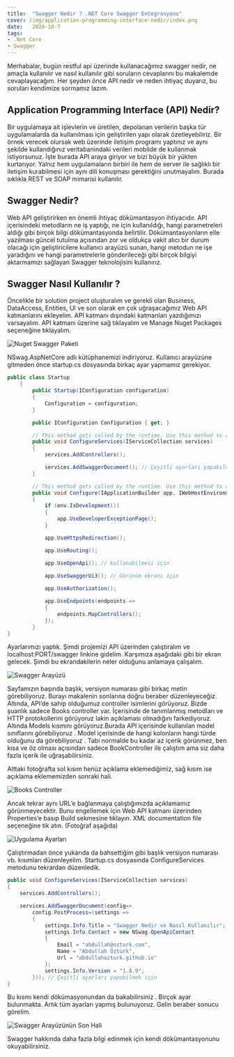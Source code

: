 ```yaml
---
title:  "Swagger Nedir ? .NET Core Swagger Entegrasyonu"
cover: /img/application-programming-interface-nedir/index.png
date:   2020-10-7
tags:
- .Net Core
- Swagger
---
```

Merhabalar, bugün restful api üzerinde kullanacağımız swagger nedir, ne amaçla kullanılır ve nasıl kullanılır gibi soruların cevaplarını bu makalemde cevaplayacağım. Her şeyden önce API nedir ve neden ihtiyaç duyarız, bu soruları kendimize sormamız lazım.

## Application Programming Interface (API) Nedir?

Bir uygulamaya ait işlevlerin ve üretilen, depolanan verilerin başka tür uygulamalarda da kullanılması için geliştirilen yapı olarak özetleyebiliriz. Bir örnek verecek olursak web üzerinde iletişim programı yaptınız ve aynı şekilde kullandığınız veritabanindaki verileri mobilde de kullanmak istiyorsunuz. İşte burada API araya giriyor ve bizi büyük bir yükten kurtarıyor. Yalnız hem uygulamaların birbiri ile hem de server ile sağlıklı bir iletişim kurabilmesi için aynı dili konuşması gerektiğini unutmayalım. Burada sıklıkla REST ve SOAP mimarisi kullanılır.

<!-- more -->

## Swagger Nedir?

Web API geliştirirken en önemli ihtiyaç dökümantasyon ihtiyacıdır. API içerisindeki metodların ne iş yaptığı, ne için kullanıldığı, hangi parametreleri aldığı gibi birçok bilgi dökümantasyonda belirtilir. Dökümantasyonların elle yazılması güncel tutulma açısından zor ve oldukça vakit alıcı bir durum olacağı için geliştiricilere kullanıcı arayüzü sunan, hangi metodun ne işe yaradığını ve hangi parametrelerle gönderileceği gibi birçok bilgiyi aktarmamızı sağlayan Swagger teknolojisini kullanırız.

## Swagger Nasıl Kullanılır ?

Öncelikle bir solution project oluşturalım ve gerekli olan Business, DataAccess, Entities, UI ve son olarak en çok uğraşacağımız Web API katmanlarını ekleyelim. API katmanı dışındaki katmanları yazdığımızı varsayalım. API katmanı üzerine sağ tıklayalım ve Manage Nuget Packages seçeneğine tıklayalım.

![Nuget Swagger Paketi](/img/application-programming-interface-nedir/nuget-nswag.png)

NSwag.AspNetCore adlı kütüphanemizi indiriyoruz. Kullanıcı arayüzüne gitmeden önce startup.cs dosyasında birkaç ayar yapmamız gerekiyor.

```csharp
public class Startup
    {
        public Startup(IConfiguration configuration)
        {
            Configuration = configuration;
        }

        public IConfiguration Configuration { get; }

        // This method gets called by the runtime. Use this method to add services to the container.
        public void ConfigureServices(IServiceCollection services)
        {
            services.AddControllers();

            services.AddSwaggerDocument(); // Çeşitli ayarları yapabilmek için
        }

        // This method gets called by the runtime. Use this method to configure the HTTP request pipeline.
        public void Configure(IApplicationBuilder app, IWebHostEnvironment env)
        {
            if (env.IsDevelopment())
            {
                app.UseDeveloperExceptionPage();
            }

            app.UseHttpsRedirection();

            app.UseRouting();

            app.UseOpenApi(); // kullanabilmesi için
             
            app.UseSwaggerUi3(); // Görünüm ekranı için

            app.UseAuthorization();

            app.UseEndpoints(endpoints =>
            {
                endpoints.MapControllers();
            });
        }
}
```
Ayarlarımızı yaptık. Şimdi projemizi API üzerinden çalıştıralım ve localhost:PORT/swagger linkine gidelim. Karşımıza aşağıdaki gibi bir ekran gelecek. Şimdi bu ekrandakilerin neler olduğunu anlamaya çalışalım.

![Swagger Arayüzü](/img/application-programming-interface-nedir/swagger-ui.png)

Sayfamızın başında başlık, versiyon numarası gibi birkaç metin görebiliyoruz. Burayı makalenin sonlarına doğru beraber düzenleyeceğiz. Altında, API’de sahip olduğumuz controller isimlerini görüyoruz. Bizde şuanlık sadece Books controller var. İçerisinde de tanımlanmış metodları ve HTTP protokollerini görüyoruz lakin açıklaması olmadığını farkediyoruz. Altında Models kısmını görüyoruz.Burada API içerisinde kullanılan model sınıflarını görebiliyoruz . Model içerisinde de hangi kolonların hangi türde olduğunu da görebiliyoruz . Tabi normalde bu kadar az içerik görünmez, ben kısa ve öz olması açısından sadece BookController ile çalıştım ama siz daha fazla içerik ile uğraşabilirsiniz.

Alttaki fotoğrafta sol kısım henüz açıklama eklemediğimiz, sağ kısım ise açıklama eklememizden sonraki hali.

![Books Controller](/img/application-programming-interface-nedir/api-controllers.png)

Ancak tekrar aynı URL’e bağlanmaya çalıştığımızda açıklamamız görünmeyecektir. Bunu engellemek için Web API katmanı üzerinden Properties’e basıp Build sekmesine tıklayın. XML documentation file seçeneğine tik atın. (Fotoğraf aşağıda)

![Uygulama Ayarları](/img/application-programming-interface-nedir/app-settings.png)

Çalıştırmadan önce yukarıda da bahsettiğim gibi başlık versiyon numarası vb. kısımları düzenleyelim. Startup.cs dosyasında ConfigureServices metodunu tekrardan düzenledik.

```csharp
public void ConfigureServices(IServiceCollection services)
{
    services.AddControllers();

    services.AddSwaggerDocument(config=>
        config.PostProcess=(settings =>
        {
            settings.Info.Title = "Swagger Nedir ve Nasıl Kullanılır";
            settings.Info.Contact = new NSwag.OpenApiContact
            {
                Email = "abdullah@ozturk.com",
                Name = "Abdullah Öztürk",
                Url = "abdullahozturk.github.io"
            };
            settings.Info.Version = "1.8.9";
        })); // Çeşitli ayarları yapabilmek için
}
```
Bu kısmı kendi dökümasyonundan da bakabilirsiniz . Birçok ayar bulunmakta. Artık tüm ayarları yapmış bulunuyoruz. Gelin beraber sonucu görelim.

![Swagger Arayüzünün Son Hali](/img/application-programming-interface-nedir/swagger-ui-last.png)

Swagger hakkında daha fazla bilgi edinmek için kendi dökümantasyonunu okuyabilirsiniz.